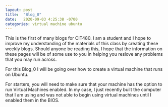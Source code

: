 ```yaml
---
layout: post
title:  "Blog_0"
date:   2020-09-03 4:25:38 -0700
categories: virtual machine ubuntu
---
```

This is the first of many blogs for CIT480. I am a student and I hope to improve my understanding of the
materials of this class by creating these weekly blogs. Should anyone be reading this, I hope that the
information on these pages will be of some use to you in helping you reslove any problems that you may 
run across.

For this Blog_0 I will be going over how to create a virtual machine that runs on Ubuntu.

For starters, you will need to make sure that your machine has the option to run Virtual Machines enabled.
In my case, I just recently built the computer that I am using and was not able to begin using virtual
machines until I enabled them in the BIOS.
